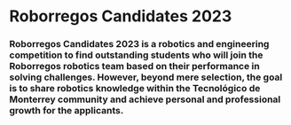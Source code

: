 # Roborregos Candidates 2023

### Roborregos Candidates 2023 is a robotics and engineering competition to find outstanding students who will join the Roborregos robotics team based on their performance in solving challenges. However, beyond mere selection, the goal is to share robotics knowledge within the Tecnológico de Monterrey community and achieve personal and professional growth for the applicants.